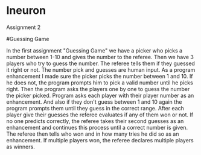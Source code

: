# Ineuron
Assignment 2

#Guessing Game

In the first assignment "Guessing Game" we have a picker who picks a number between 1-10 and gives the number to the referee. Then we have 3 players who try to guess the number. The referee tells them if they guessed it right or not. The number pick and guesses are human input. As a program enhancement I made sure the picker picks the number between 1 and 10. If he does not, the program prompts him to pick a valid number until he picks right. Then the program asks the players one by one to guess the number the picker picked. Program asks each player with their player number as an enhancement. And also if they don't guess between 1 and 10 again the program prompts them until they guess in the correct range. After each player give their guesses the referee evaluates if any of them won or not. If no one predicts correctly, the referee takes their second guesses as an enhancement and continues this process until a correct number is given. The referee then tells who won and in how many tries he did so as an enhancement. If multiple players won, the referee declares multiple players as winners. 
